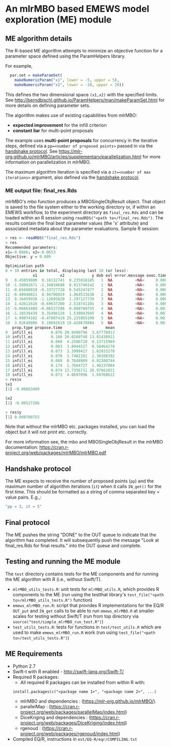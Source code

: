 # An mlrMBO based EMEWS model exploration (ME) module #


## ME algorithm details ##
The R-based ME algorithm attempts to minimize an objective function for a parameter space defined using the ParamHelpers library.

 For example,
```R
  par.set = makeParamSet(
    makeNumericParam("x1", lower = -5, upper = 5),
    makeNumericParam("x2", lower = -10, upper = 20))
```
This defines the two dimensional space `(x1,x2)` with the specified limits.  See http://berndbischl.github.io/ParamHelpers/man/makeParamSet.html for more details on defining parameter sets.

The algorithm makes use of existing capabilities from mlrMBO:
* **expected improvement** for the infill criterion
* **constant liar** for multi-point proposals

The example uses **multi-point proposals** for concurrency in the iterative steps, defined via a `pp=<number of proposed points>` passed in via the [handshake protocol](#handshake-protocol). See https://mlr-org.github.io/mlrMBO/articles/supplementary/parallelization.html for more information on parallelization in mlrMBO.

The maximum algorithm iteration is specified via a `it=<number of max iterations>` argument, also defined via the [handshake protocol](#handshake-protocol).

### ME output file: final_res.Rds ###
mlrMBO's mbo function produces a MBOSingleObjResult object. That object is
saved to the file system either to the working directory or, if within an EMEWS workflow, to the experiment directory as `final_res.Rds` and can be loaded within an R session using `readRDS("<path to>/final_res.Rds")`. The results contain the final best parameter values (the 'x' attribute) and associated metadata about the parameter evaluations. Sample R
session:

```R
> res <- readRDS("final_res.Rds")
> res
Recommended parameters:
x1=-0.0666; x2=-0.0653
Objective: y = 0.009

Optimization path
8 + 10 entries in total, displaying last 10 (or less):
            x1          x2            y dob eol error.message exec.time          ei error.model train.time
9   0.45059800  0.18132741  0.235918185   1  NA          <NA>     0.000 -12.7373597        <NA>      0.091
10 -1.58082671 -2.34834688  8.013746142   1  NA          <NA>     0.000  -6.8104158        <NA>         NA
11 -0.65688018 -0.33727720  0.545247477   2  NA          <NA>     0.000  -1.7456097        <NA>      0.048
12 -0.40940021  0.94706024  1.064531638   2  NA          <NA>     0.000  -1.3855241        <NA>         NA
13  0.16459938 -1.12695820  1.297127739   3  NA          <NA>     0.000  -0.9964390        <NA>      0.056
14  1.42611610 -0.69637200  2.518741101   3  NA          <NA>     0.000  -0.6839068        <NA>         NA
15 -0.06663489 -0.06527286  0.008700755   4  NA          <NA>     0.001  -0.4316389        <NA>      0.055
16 -1.18530439  0.35496120  1.530943945   4  NA          <NA>     0.001  -0.2697869        <NA>         NA
17  4.99974102 -0.47807419 25.225965199   5  NA          <NA>     0.001  -0.1285891        <NA>      0.057
18  3.92648006  0.10692619 15.428678884   5  NA          <NA>     0.001  -0.9169606        <NA>         NA
   prop.type propose.time         se        mean
9  infill_ei        0.076 20.9490796  3.67770913
10 infill_ei        0.160 20.0269748 13.81438911
11 infill_ei        0.068  4.2506720  0.13715969
12 infill_ei        0.063  3.8944527  0.58464278
13 infill_ei        0.073  3.3999417  1.02933270
14 infill_ei        0.078  3.7482281  2.30188392
15 infill_ei        0.069  0.7848909  0.02200744
16 infill_ei        0.174  1.7664727  1.40237084
17 infill_ei        0.074 13.7356711 26.97661021
18 infill_ei        0.073  4.0697096  1.69760612
> res$x
$x1
[1] -0.06663489

$x2
[1] -0.06527286

> res$y
[1] 0.008700755
```
Note that without the mlrMBO etc. packages installed, you can load the object
but it will not print etc. correctly.

For more information see, the mbo and MBOSingleObjResult in the mlrMBO
documentation: https://cran.r-project.org/web/packages/mlrMBO/mlrMBO.pdf


## Handshake protocol ##
The ME expects to receive the number of proposed points (`pp`) and the maximum number of algorithm iterations (`it`) when it calls `IN_get()` for the first time. This should be formatted as a string of comma separated key = value pairs. E.g.,:
```R
"pp = 3, it = 5"
```


## Final protocol ##
The ME pushes the string "DONE" to the OUT queue to indicate that the algorithm has completed. It will subsequently push the message "Look at final_res.Rds for final results." into the OUT queue and complete.


## Testing and running the ME module
The `test` directory contains tests for the ME components and for running the ME algorithm with R (i.e., without Swift/T).
* `mlrMBO_utils_tests.R`: unit tests for `mlrMBO_utils.R`, which provides R components to the ME (run using the testthat library's `test_file("<path to>/mlrMBO_utils_tests.R")` function)
* `emews_mlrMBO_run.R`: script that provides R implementations for the EQ/R `OUT_put` and `IN_get` calls to be able to run `emews_mlrMBO.R` at smaller scales for testing without Swift/T (run from top directory via `source("test/simple_mlrMBO_run_test.R")`)
* `test_utils_tests.R`: tests for functions in `test/test_utils.R` which are used to make `emews_mlrMBO_run.R` work (run using `test_file("<path to>/test_utils_tests.R")`)


## ME Requirements ##

* Python 2.7
* Swift-t with R enabled - http://swift-lang.org/Swift-T/
* Required R packages:
  * All required R packages can be installed from within R with:
  ```
  install.packages(c("<package name 1>", "<package name 2>", ...)
  ```
  * mlrMBO and dependencies : (https://mlr-org.github.io/mlrMBO/).
  * parallelMap : (https://cran.r-project.org/web/packages/parallelMap/index.html)
  * DiceKriging and dependencies : (https://cran.r-project.org/web/packages/DiceKriging/index.html)
  * rgenoud : (https://cran.r-project.org/web/packages/rgenoud/index.html)
* Compiled EQ/R, instructions in `ext/EQ-R/eqr/COMPILING.txt`
